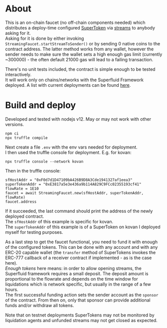 # About

This is an on-chain faucet (no off-chain components needed) which distributes a deploy-time configured [SuperToken](https://docs.superfluid.finance/superfluid/docs/super-tokens) via [streams](https://docs.superfluid.finance/superfluid/docs/constant-flow-agreement) to anybody asking for it.  
Asking for it is done by either invoking `StreamingFaucet.startStreamToSender()` or by sending 0 native coins to the contract address. The latter method works from any wallet, however the sender needs to make sure the wallet sets a high enough gas limit (currently ~300000) - the often default 21000 gas will lead to a failing transaction.

There's no unit tests included, the contract is simple enough to be tested interactively.  
It will work only on chains/networks with the Superfluid Framework deployed. A list with current deployments can be found [here](https://docs.superfluid.finance/superfluid/networks/networks).  
# Build and deploy

Developed and tested with nodejs v12. May or may not work with other versions. 

```
npm ci
npx truffle compile
```
Next create a file `.env` with the env vars needed for deployment.  
I then used the truffle console for deployment. E.g. for kovan:
```
npx truffle console --network kovan
```
Then in the truffle console:
```
sfHostAddr = "0xF0d7d1D47109bA426B9D8A3Cde1941327af1eea3"
superTokenAddr = "0xE3817a5e3e436a9b114A829C9FCc02355193cf41"
flowRate = 1E10
faucet = await StreamingFaucet.new(sfHostAddr, superTokenAddr, flowRate)
faucet.address
```
If it succeeded, the last command should print the address of the newly deployed contract.  
The `sfHostAddr` of this example is specific for kovan.  
The `superTokenAddr` of this example is of a SuperToken on kovan I deployed myself for testing purposes.

As a last step to get the faucet functional, you need to fund it with enough of the configured tokens. This can be done with any account and with any ERC-20 capable wallet (the `transfer` method of SuperTokens invokes the ERC-777 callback of a receiver contract if implemented - as is the case here).  
_Enough tokens_ here means: in order to allow opening streams, the Superfluid framework requires a small deposit. The deposit amount is proportional to the flowrate and depends on the time window for liquidations which is network specific, but usually in the range of a few hours.  
The first successful funding action sets the sender account as the `sponsor` of the contract. From then on, only that sponsor can provide additional funds and/or withdraw all tokens.

Note that on testnet deployments SuperTokens may not be monitored by liquidation agents and unfunded streams may not get closed as expected.
